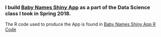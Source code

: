 ### I build [Baby Names Shiny App](http://www.domaghale.com/intro-to-data-science/shiny-app/) as a part of the Data Science class I took in Spring 2018. 

The R code used to produce the App is found in [Baby Names Shiny App R Code](https://github.com/d-ghale/Shiny_App/blob/master/Baby_Name_Ghale.R)
